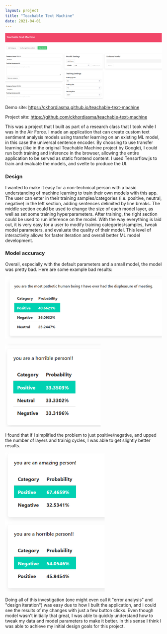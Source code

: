 ```yaml
---
layout: project
title: "Teachable Text Machine"
date: 2021-04-01
---
```



![image of ui](/media/teachable-text-machine/ui.png)

Demo site: <https://ckhordiasma.github.io/teachable-text-machine>

Project site: <https://github.com/ckhordiasma/teachable-text-machine>

This was a project that I built as part of a research class that I took while I was in the Air Force. I made an application that can create custom text sentiment analysis models using transfer learning on an existing ML model, in this case the universal sentence encoder. By choosing to use transfer learning (like in the original Teachable Machine project by Google), I could run both training and inference in the browser, allowing the entire application to be served as static frontend content. I used Tensorflow.js to train and evaluate the models, and svelte to produce the UI. 

### Design 

I wanted to make it easy for a non-technical person with a basic understanding of machine learning to train their own models with this app. The user can enter in their training samples/categories (i.e. positive, neutral, negative) in the left section, adding sentences delimited by line breaks. The middle section could be used to change the size of each model layer, as well as set some training hyperparameters. After training, the right section could be used to run inference on the model. With the way everything is laid out, it is very easy for a user to modify training categories/samples, tweak model parameters, and evaluate the quality of their model. This level of interactivity allows for faster iteration and overall better ML model development. 

### Model accuracy

Overall, especially with the default parameters and a small model, the model was pretty bad. Here are some example bad results:

![bad eval 1](/media/teachable-text-machine/bad-eval-1.png)

![bad eval 2](/media/teachable-text-machine/bad-eval-2.png)

I found that if I simplified the problem to just positive/negative, and upped the number of layers and trainig cycles, I was able to get slightly better results. 

![ok evals](/media/teachable-text-machine/okayish-eval-1.png)

 Doing all of this investigation (one might even call it "error analysis" and "design iteration") was easy due to how I built the application, and I could see the results of my changes with just a few button clicks. Even though model wasn't initially that great, I was able to quickly understand how to tweak my data and model parameters to make it better. In this sense I think I was able to achieve my initial design goals for this project.